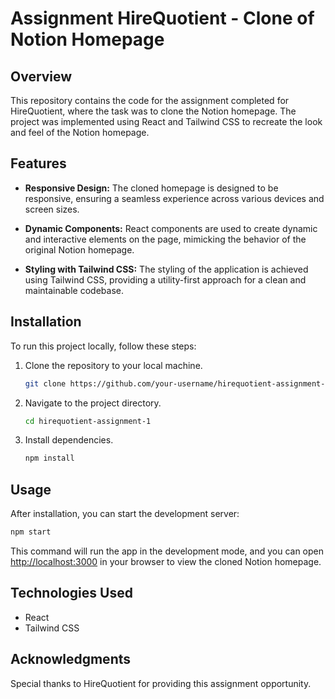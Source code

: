 # Assignment HireQuotient - Clone of Notion Homepage

## Overview

This repository contains the code for the assignment completed for HireQuotient, where the task was to clone the Notion homepage. The project was implemented using React and Tailwind CSS to recreate the look and feel of the Notion homepage.

## Features

- **Responsive Design:** The cloned homepage is designed to be responsive, ensuring a seamless experience across various devices and screen sizes.

- **Dynamic Components:** React components are used to create dynamic and interactive elements on the page, mimicking the behavior of the original Notion homepage.

- **Styling with Tailwind CSS:** The styling of the application is achieved using Tailwind CSS, providing a utility-first approach for a clean and maintainable codebase.

## Installation

To run this project locally, follow these steps:

1. Clone the repository to your local machine.

    ```bash
    git clone https://github.com/your-username/hirequotient-assignment-1.git
    ```

2. Navigate to the project directory.

    ```bash
    cd hirequotient-assignment-1
    ```

3. Install dependencies.

    ```bash
    npm install
    ```

## Usage

After installation, you can start the development server:

```bash
npm start
```

This command will run the app in the development mode, and you can open [http://localhost:3000](http://localhost:3000) in your browser to view the cloned Notion homepage.

## Technologies Used

- React
- Tailwind CSS

## Acknowledgments

Special thanks to HireQuotient for providing this assignment opportunity.

